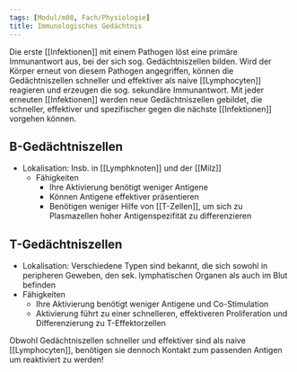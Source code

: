 ```yaml
---
tags: [Modul/m08, Fach/Physiologie]
title: Immunologisches Gedächtnis
---
```



Die erste [[Infektionen]] mit einem Pathogen löst eine primäre Immunantwort aus, bei der sich sog. Gedächtniszellen bilden. Wird der Körper erneut von diesem Pathogen angegriffen, können die Gedächtniszellen schneller und effektiver als naive [[Lymphocyten]] reagieren und erzeugen die sog. sekundäre Immunantwort. Mit jeder erneuten [[Infektionen]] werden neue Gedächtniszellen gebildet, die schneller, effektiver und spezifischer gegen die nächste [[Infektionen]] vorgehen können.

## B-Gedächtniszellen

- Lokalisation: Insb. in [[Lymphknoten]] und der [[Milz]]
    - Fähigkeiten
        - Ihre Aktivierung benötigt weniger Antigene
        - Können Antigene effektiver präsentieren
        - Benötigen weniger Hilfe von [[T-Zellen]], um sich zu Plasmazellen hoher Antigenspezifität zu differenzieren

## T-Gedächtniszellen

- Lokalisation: Verschiedene Typen sind bekannt, die sich sowohl in peripheren Geweben, den sek. lymphatischen Organen als auch im Blut befinden
- Fähigkeiten
    - Ihre Aktivierung benötigt weniger Antigene und Co-Stimulation
    - Aktivierung führt zu einer schnelleren, effektiveren Proliferation und Differenzierung zu T-Effektorzellen

Obwohl Gedächtniszellen schneller und effektiver sind als naive [[Lymphocyten]], benötigen sie dennoch Kontakt zum passenden Antigen um reaktiviert zu werden!
